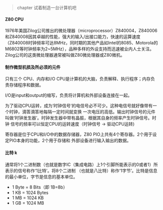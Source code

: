 > chapter 试着制造一台计算机吧

#### Z80 CPU

1976年美国Zilog公司推出的微处理器（microprocessor）Z840004，Z840006和Z840008因其卓越的性能，强大的输入/出接口能力，快速的运算速度（Z840008时钟频率可达8MHz，同时期的其他产品如Intel的8085、Motorola的M6802等时钟频率为2~5MHz），品种多样的外设支持而迅速被业内人士关注。Zilog公司的这类微处理器通常被叫做Z80微处理器或Z80微机。

#### 制作微型机损及所必须的元件

只有三个 CPU、内存和I/O CPU是计算机的大脑，负责解释、执行程序；内存负责存储程序和数据。

I/O是input和output的缩写，负责将计算机和外部设备连接在一起。

为了驱动CPU运转，成为‘时钟信号’的电信号必不可少。这种电信号就好像带有一个时钟，滴答滴答地每隔一定时间就变换
一次电压的高低。输出时钟信号的元件叫做‘时钟发生器’。时钟发生器中带有晶振，根据其自身的频率产生时钟信号。时钟
信号的频率可以恒定CPU的运转速度（时钟信号 -> 驱动CPU运转)

寄存器是位于CPU和I/O中的数据存储器，Z80 PIO上共有4个寄存器。2个用于设定PIO本身的功能，2个用于存储和
外部设备进行输入输出的数据。

#### 比特 k

通常将1个二进制数（也就是数字IC（集成电路）上1个引脚所能表示的0或者1）所表示的信号称作‘1比特’。将8个二进制
（也就是八比特）称作‘1字节’。比特是信息的最小单位，字节是信息的基本单位。

- 1 Byte = 8 Bits（即 1B=8b）
- 1 KB = 1024 Bytes
- 1 MB = 1024 KB
- 1 GB = 1024 MB